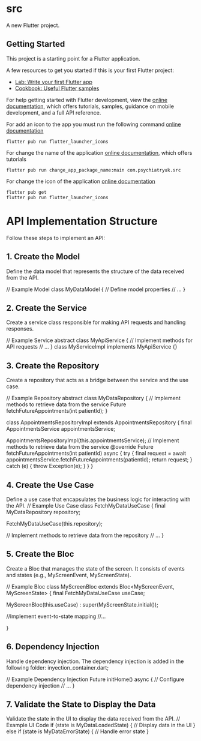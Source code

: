 # src

A new Flutter project.

## Getting Started

This project is a starting point for a Flutter application.

A few resources to get you started if this is your first Flutter project:

- [Lab: Write your first Flutter app](https://docs.flutter.dev/get-started/codelab)
- [Cookbook: Useful Flutter samples](https://docs.flutter.dev/cookbook)

For help getting started with Flutter development, view the
[online documentation](https://docs.flutter.dev/), which offers tutorials,
samples, guidance on mobile development, and a full API reference.

For add an icon to the app you must run the following command
[online documentation](https://pub.dev/packages/flutter_launcher_icons)
```
flutter pub run flutter_launcher_icons
```

For change the name of the application
[online documentation](https://pub.dev/packages/change_app_package_name/install), which offers tutorials
```
flutter pub run change_app_package_name:main com.psychiatryuk.src
```

For change the icon of the application
[online documentation](https://pub.dev/packages/flutter_launcher_icons)
```
flutter pub get
flutter pub run flutter_launcher_icons
```

# API Implementation Structure
Follow these steps to implement an API:

## 1. Create the Model
Define the data model that represents the structure of the data received from the API.

// Example Model
class MyDataModel {
  // Define model properties
  // ...
}

## 2. Create the Service
Create a service class responsible for making API requests and handling responses.

// Example Service
abstract class MyApiService {
  // Implement methods for API requests
  // ...
}
class MyServiceImpl implements MyApiService {}

## 3. Create the Repository
Create a repository that acts as a bridge between the service and the use case.

// Example Repository
abstract class MyDataRepository {
  // Implement methods to retrieve data from the service
  Future<AppointmentsModel> fetchFutureAppointments(int patientId);
}

class AppointmentsRepositoryImpl extends AppointmentsRepository {
  final AppointmentsService appointmentsService;

  AppointmentsRepositoryImpl(this.appointmentsService);
    // Implement methods to retrieve data from the service
  @override
  Future<AppointmentsModel> fetchFutureAppointments(int patientId) async {
    try {
      final request = await appointmentsService.fetchFutureAppointments(patientId);
      return request;
    } catch (e) {
      throw Exception(e);
    }
  }
}

## 4. Create the Use Case
Define a use case that encapsulates the business logic for interacting with the API.
// Example Use Case
class FetchMyDataUseCase {
  final MyDataRepository repository;

  FetchMyDataUseCase(this.repository);

  // Implement methods to retrieve data from the repository
  // ...
}

## 5. Create the Bloc
Create a Bloc that manages the state of the screen. It consists of events and states (e.g., MyScreenEvent, MyScreenState).

// Example Bloc
class MyScreenBloc extends Bloc<MyScreenEvent, MyScreenState> {
  final FetchMyDataUseCase useCase;

  MyScreenBloc(this.useCase) : super(MyScreenState.initial());

 //Implement event-to-state mapping
 //...

}

## 6. Dependency Injection
Handle dependency injection. The dependency injection is added in the following folder: inyection_container.dart;

// Example Dependency Injection
Future<void> initHome() async {
  // Configure dependency injection
  // ...
}

## 7. Validate the State to Display the Data
Validate the state in the UI to display the data received from the API.
// Example UI Code
if (state is MyDataLoadedState) {
  // Display data in the UI
} else if (state is MyDataErrorState) {
  // Handle error state
}

